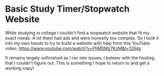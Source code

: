 # Basic Study Timer/Stopwatch Website

While studying in college I couldn't find a stopwatch website that fit my exact needs. A lot them had ads and were honestly too complex. So I took it into my own hands to try to build a website with help from this YouTube video: https://www.youtube.com/watch?v=PIiMSMz7KzM&t=1264s

It remains largely unfinished as I ran into issues, I beleiev with the hosting, that I couldn't figure out. This is something I hope to return to and get a working copy!
